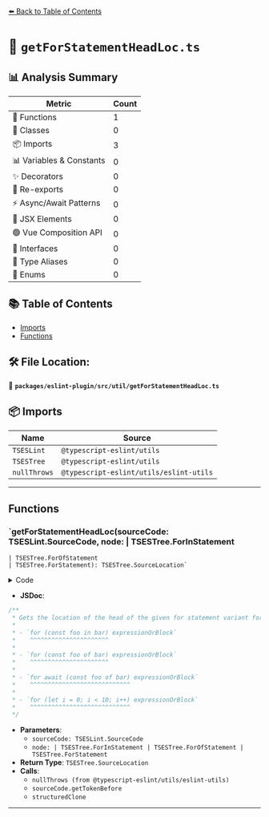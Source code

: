 [⬅️ Back to Table of Contents](../../../../index.md)

# 📄 `getForStatementHeadLoc.ts`

## 📊 Analysis Summary

| Metric | Count |
|--------|-------|
| 🔧 Functions | 1 |
| 🧱 Classes | 0 |
| 📦 Imports | 3 |
| 📊 Variables & Constants | 0 |
| ✨ Decorators | 0 |
| 🔄 Re-exports | 0 |
| ⚡ Async/Await Patterns | 0 |
| 💠 JSX Elements | 0 |
| 🟢 Vue Composition API | 0 |
| 📐 Interfaces | 0 |
| 📑 Type Aliases | 0 |
| 🎯 Enums | 0 |

## 📚 Table of Contents

- [Imports](#imports)
- [Functions](#functions)

## 🛠️ File Location:
📂 **`packages/eslint-plugin/src/util/getForStatementHeadLoc.ts`**

## 📦 Imports

| Name | Source |
|------|--------|
| `TSESLint` | `@typescript-eslint/utils` |
| `TSESTree` | `@typescript-eslint/utils` |
| `nullThrows` | `@typescript-eslint/utils/eslint-utils` |


---

## Functions

### `getForStatementHeadLoc(sourceCode: TSESLint.SourceCode, node: | TSESTree.ForInStatement
    | TSESTree.ForOfStatement
    | TSESTree.ForStatement): TSESTree.SourceLocation`

<details><summary>Code</summary>

```ts
export function getForStatementHeadLoc(
  sourceCode: TSESLint.SourceCode,
  node:
    | TSESTree.ForInStatement
    | TSESTree.ForOfStatement
    | TSESTree.ForStatement,
): TSESTree.SourceLocation {
  const closingParens = nullThrows(
    sourceCode.getTokenBefore(node.body, token => token.value === ')'),
    'for statement must have a closing parenthesis.',
  );
  return {
    end: structuredClone(closingParens.loc.end),
    start: structuredClone(node.loc.start),
  };
}
```
</details>

- **JSDoc**:
```ts
/**
 * Gets the location of the head of the given for statement variant for reporting.
 *
 * - `for (const foo in bar) expressionOrBlock`
 *    ^^^^^^^^^^^^^^^^^^^^^^
 *
 * - `for (const foo of bar) expressionOrBlock`
 *    ^^^^^^^^^^^^^^^^^^^^^^
 *
 * - `for await (const foo of bar) expressionOrBlock`
 *    ^^^^^^^^^^^^^^^^^^^^^^^^^^^^
 *
 * - `for (let i = 0; i < 10; i++) expressionOrBlock`
 *    ^^^^^^^^^^^^^^^^^^^^^^^^^^^^
 */
```

- **Parameters**:
  - `sourceCode: TSESLint.SourceCode`
  - `node: | TSESTree.ForInStatement
    | TSESTree.ForOfStatement
    | TSESTree.ForStatement`
- **Return Type**: `TSESTree.SourceLocation`
- **Calls**:
  - `nullThrows (from @typescript-eslint/utils/eslint-utils)`
  - `sourceCode.getTokenBefore`
  - `structuredClone`

---
